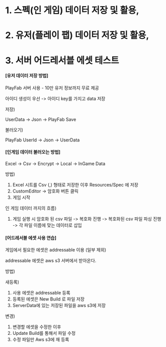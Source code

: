 # 1. 스펙(인 게임) 데이터 저장 및 활용,
# 2. 유저(플레이 팹) 데이터 저장 및 활용,
# 3. 서버 어드레서블 에셋 테스트

#### [유저 데이터 저장 방법] 

PlayFab 서버 사용 - 10만 유저 정보까지 무료 제공

아이디 생성이 우선 -> 아이디 key를 가지고 data 저장

저장)

UserData -> Json -> PlayFab Save

불러오기)

PlayFab UserId -> Json -> UserData

#### [인게임 데이터 불러오는 방법] 

Excel -> Csv -> Encrypt -> Local -> InGame Data

방법) 

1. Excel 시트를 Csv (,) 형태로 저장한 이후 Resources/Spec 에 저장
2. CustomEditor -> 암호화 버튼 클릭
3. 게임 시작

인 게임 데이터 까지의 흐름)

1. 게임 실행 시 암호화 된 csv 파일 -> 복호화 진행 -> 복호화된 csv 파일 파싱 진행 -> 각 파일 이름에 맞는 데이터로 삽입 

#### [어드레서블 에셋 사용 연습]

게임에서 필요한 에셋은 addressable 이용 (일부 제외) 

addressable 에셋은 aws s3 서버에서 받아온다.

방법)

새등록)

1. 사용 에셋은 addressable 등록
2. 등록된 에셋은 New Build 로 파일 저장
3. ServerData에 있는 저장된 파일을 aws s3에 저장

변경)

1. 변경할 에셋을 수정한 이후
2. Update Build를 통해서 파일 수정
3. 수정 파일만 Aws s3에 재 등록
